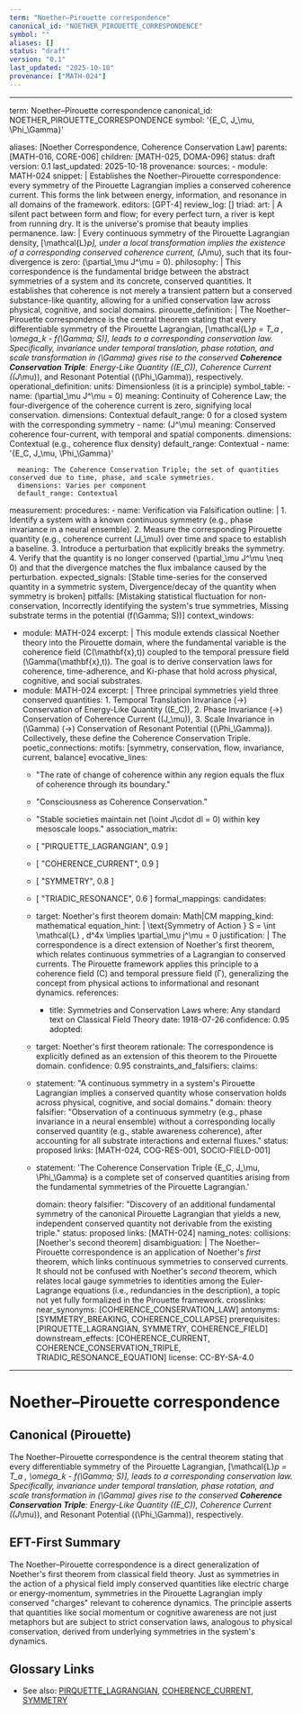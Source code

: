 ```yaml
---
term: "Noether–Pirouette correspondence"
canonical_id: "NOETHER_PIROUETTE_CORRESPONDENCE"
symbol: ""
aliases: []
status: "draft"
version: "0.1"
last_updated: "2025-10-18"
provenance: ["MATH-024"]
---
```


---
term: Noether–Pirouette correspondence
canonical_id: NOETHER_PIROUETTE_CORRESPONDENCE
symbol: '{E_C, J_\mu, \Phi_\Gamma}'

aliases: [Noether Correspondence, Coherence Conservation Law]
parents: [MATH-016, CORE-006]
children: [MATH-025, DOMA-096]
status: draft
version: 0.1
last_updated: 2025-10-18
provenance:
  sources:
    - module: MATH-024
      snippet: |
        Establishes the Noether–Pirouette correspondence: every symmetry of the Pirouette Lagrangian implies a conserved coherence current. This forms the link between energy, information, and resonance in all domains of the framework.
  editors: [GPT-4]
  review_log: []
triad:
  art: |
    A silent pact between form and flow; for every perfect turn, a river is kept from running dry. It is the universe's promise that beauty implies permanence.
  law: |
    Every continuous symmetry of the Pirouette Lagrangian density, [\mathcal{L}_p], under a local transformation implies the existence of a corresponding conserved coherence current, (J_\mu), such that its four-divergence is zero: (\partial_\mu J^\mu = 0).
  philosophy: |
    This correspondence is the fundamental bridge between the abstract symmetries of a system and its concrete, conserved quantities. It establishes that coherence is not merely a transient pattern but a conserved substance-like quantity, allowing for a unified conservation law across physical, cognitive, and social domains.
pirouette_definition: |
  The Noether–Pirouette correspondence is the central theorem stating that every differentiable symmetry of the Pirouette Lagrangian, [\mathcal{L}_p = T_a , \omega_k - f(\Gamma; S)], leads to a corresponding conservation law. Specifically, invariance under temporal translation, phase rotation, and scale transformation in (\Gamma) gives rise to the conserved **Coherence Conservation Triple**: Energy-Like Quantity ((E_C)), Coherence Current ((J_\mu)), and Resonant Potential ((\Phi_\Gamma)), respectively.
operational_definition:
  units: Dimensionless (it is a principle)
  symbol_table:
    - name: (\partial_\mu J^\mu = 0)
      meaning: Continuity of Coherence Law; the four-divergence of the coherence current is zero, signifying local conservation.
      dimensions: Contextual
      default_range: 0 for a closed system with the corresponding symmetry
    - name: (J^\mu)
      meaning: Conserved coherence four-current, with temporal and spatial components.
      dimensions: Contextual (e.g., coherence flux density)
      default_range: Contextual
    - name: '{E_C, J_\mu, \Phi_\Gamma}'

      meaning: The Coherence Conservation Triple; the set of quantities conserved due to time, phase, and scale symmetries.
      dimensions: Varies per component
      default_range: Contextual
  measurement:
    procedures:
      - name: Verification via Falsification
        outline: |
          1. Identify a system with a known continuous symmetry (e.g., phase invariance in a neural ensemble).
          2. Measure the corresponding Pirouette quantity (e.g., coherence current (J_\mu)) over time and space to establish a baseline.
          3. Introduce a perturbation that explicitly breaks the symmetry.
          4. Verify that the quantity is no longer conserved (\partial_\mu J^\mu \neq 0) and that the divergence matches the flux imbalance caused by the perturbation.
        expected_signals: [Stable time-series for the conserved quantity in a symmetric system, Divergence/decay of the quantity when symmetry is broken]
        pitfalls: [Mistaking statistical fluctuation for non-conservation, Incorrectly identifying the system's true symmetries, Missing substrate terms in the potential (f(\Gamma; S))]
context_windows:
  - module: MATH-024
    excerpt: |
      This module extends classical Noether theory into the Pirouette domain, where the fundamental variable is the coherence field (C(\mathbf{x},t)) coupled to the temporal pressure field (\Gamma(\mathbf{x},t)). The goal is to derive conservation laws for coherence, time-adherence, and Ki-phase that hold across physical, cognitive, and social substrates.
  - module: MATH-024
    excerpt: |
      Three principal symmetries yield three conserved quantities: 1. Temporal Translation Invariance (→) Conservation of Energy-Like Quantity ((E_C)), 2. Phase Invariance (→) Conservation of Coherence Current ((J_\mu)), 3. Scale Invariance in (\Gamma) (→) Conservation of Resonant Potential ((\Phi_\Gamma)). Collectively, these define the Coherence Conservation Triple.
poetic_connections:
  motifs: [symmetry, conservation, flow, invariance, current, balance]
  evocative_lines:
    - "The rate of change of coherence within any region equals the flux of coherence through its boundary."
    - "Consciousness as Coherence Conservation."
    - "Stable societies maintain net (\oint J\cdot dl = 0) within key mesoscale loops."
  association_matrix:
    - [ "PIRQUETTE_LAGRANGIAN", 0.9 ]
    - [ "COHERENCE_CURRENT", 0.9 ]
    - [ "SYMMETRY", 0.8 ]
    - [ "TRIADIC_RESONANCE", 0.6 ]
formal_mappings:
  candidates:
    - target: Noether's first theorem
      domain: Math|CM
      mapping_kind: mathematical
      equation_hint: |
        \text{Symmetry of Action } S = \int \mathcal{L} \, d^4x \implies \partial_\mu j^\mu = 0
      justification: |
        The correspondence is a direct extension of Noether's first theorem, which relates continuous symmetries of a Lagrangian to conserved currents. The Pirouette framework applies this principle to a coherence field (C) and temporal pressure field (Γ), generalizing the concept from physical actions to informational and resonant dynamics.
      references:
        - title: Symmetries and Conservation Laws
          where: Any standard text on Classical Field Theory
          date: 1918-07-26
      confidence: 0.95
  adopted:
    - target: Noether's first theorem
      rationale: The correspondence is explicitly defined as an extension of this theorem to the Pirouette domain.
      confidence: 0.95
constraints_and_falsifiers:
  claims:
    - statement: "A continuous symmetry in a system's Pirouette Lagrangian implies a conserved quantity whose conservation holds across physical, cognitive, and social domains."
      domain: theory
      falsifier: "Observation of a continuous symmetry (e.g., phase invariance in a neural ensemble) without a corresponding locally conserved quantity (e.g., stable awareness coherence), after accounting for all substrate interactions and external fluxes."
      status: proposed
      links: [MATH-024, COG-RES-001, SOCIO-FIELD-001]
    - statement: 'The Coherence Conservation Triple {E_C, J_\mu, \Phi_\Gamma} is a complete set of conserved quantities arising from the fundamental symmetries of the Pirouette Lagrangian.'

      domain: theory
      falsifier: "Discovery of an additional fundamental symmetry of the canonical Pirouette Lagrangian that yields a new, independent conserved quantity not derivable from the existing triple."
      status: proposed
      links: [MATH-024]
naming_notes:
  collisions: [Noether's second theorem]
  disambiguation: |
    The Noether–Pirouette correspondence is an application of Noether's *first* theorem, which links continuous symmetries to conserved currents. It should not be confused with Noether's *second* theorem, which relates local gauge symmetries to identities among the Euler-Lagrange equations (i.e., redundancies in the description), a topic not yet fully formalized in the Pirouette framework.
crosslinks:
  near_synonyms: [COHERENCE_CONSERVATION_LAW]
  antonyms: [SYMMETRY_BREAKING, COHERENCE_COLLAPSE]
  prerequisites: [PIRQUETTE_LAGRANGIAN, SYMMETRY, COHERENCE_FIELD]
  downstream_effects: [COHERENCE_CURRENT, COHERENCE_CONSERVATION_TRIPLE, TRIADIC_RESONANCE_EQUATION]
license: CC-BY-SA-4.0
---

# Noether–Pirouette correspondence

## Canonical (Pirouette)
The Noether–Pirouette correspondence is the central theorem stating that every differentiable symmetry of the Pirouette Lagrangian, [\mathcal{L}_p = T_a , \omega_k - f(\Gamma; S)], leads to a corresponding conservation law. Specifically, invariance under temporal translation, phase rotation, and scale transformation in (\Gamma) gives rise to the conserved **Coherence Conservation Triple**: Energy-Like Quantity ((E_C)), Coherence Current ((J_\mu)), and Resonant Potential ((\Phi_\Gamma)), respectively.

## EFT-First Summary
The Noether–Pirouette correspondence is a direct generalization of Noether's first theorem from classical field theory. Just as symmetries in the action of a physical field imply conserved quantities like electric charge or energy-momentum, symmetries in the Pirouette Lagrangian imply conserved "charges" relevant to coherence dynamics. The principle asserts that quantities like social momentum or cognitive awareness are not just metaphors but are subject to strict conservation laws, analogous to physical conservation, derived from underlying symmetries in the system's dynamics.

## Glossary Links
- See also: [PIRQUETTE_LAGRANGIAN](link), [COHERENCE_CURRENT](link), [SYMMETRY](link)